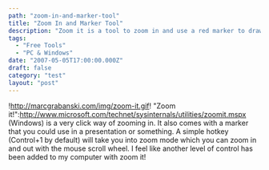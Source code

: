 ```yaml
---
path: "zoom-in-and-marker-tool"
title: "Zoom In and Marker Tool"
description: "Zoom it is a tool to zoom in and use a red marker to draw on your screen."
tags: 
  - "Free Tools"
  - "PC & Windows"
date: "2007-05-05T17:00:00.000Z"
draft: false
category: "test"
layout: "post"
---
```


!http://marcgrabanski.com/img/zoom-it.gif!
"Zoom it!":http://www.microsoft.com/technet/sysinternals/utilities/zoomit.mspx (Windows) is a very click way of zooming in. It also comes with a marker that you could use in a presentation or something. A simple hotkey (Control+1 by default) will take you into zoom mode which you can zoom in and out with the mouse scroll wheel. I feel like another level of control has been added to my computer with zoom it!